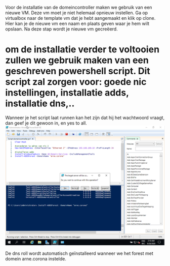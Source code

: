Voor de installatie van de domeincontroller maken we gebruik van een nieuwe VM. Deze vm moet je niet helemaal opnieuw instellen. Ga op virtualbox naar de template vm dat je hebt aangemaakt en klik op clone. Hier kan je de nieuwe vm een naam en plaats geven waar je hem wilt opslaan. Na deze stap wordt je nieuwe vm gecreëerd.

# om de installatie verder te voltooien zullen we gebruik maken van een geschreven powershell script. Dit script zal zorgen voor: goede nic instellingen, installatie adds, installatie dns,..

Wanneer je het script laat runnen kan het zijn dat hij het wachtwoord vraagt, dan geef je dit gewoon in, en yes to all. 
![](images/4.PNG)

De dns roll wordt automatisch geïnstalleerd wanneer we het forest met domein arne.corona instelde. 
